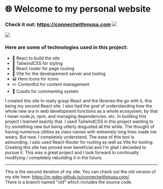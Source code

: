 # 🌐 Welcome to my personal website

### Check it out: <https://connectwithmusa.com> <img src="https://img.shields.io/website-up-down-green-red/http/monip.org.svg" />

<img src="https://connectwithmusa.com/images/site_preview.webp">

### Here are some of technologies used in this project:
- 🔨 React to build the site
- 💅 TailwindCSS for styling
- 🚝 React router for page routing
- 🚀 Vite for the developement server and tooling
- 😀 Hero Icons for icons
- ✏️ Contentful for content management
- 💬 Cusdis for commenting system

I created this site to really grasp React and the libraries the go with it, this being my second React site. I also had the goal of understanding how the whole new era in web development functions as a whole ecosystem, by that I mean node.js, npm, and managing dependencies, etc. In building this project I learned exactly that. I used TailwindCSS in this project wanting to try something new but being utterly disgusted all the while. The thought of having numerous utlities as class names with extremely long lines made me weary. But now, I completely understand. The ease of this tool is astounding. I aslo used React-Router for routing as well as Vite for tooling. Creating this site has proved ever beneficial and I'm glad I decieded to pursue it. This was a great project and I look forward to continually modifying / completely rebuilding it in the future.

---
This is the second iteration of my site. You can check out the old version of my site here: <https://m-gdev.github.io/connectwithmusa.com/> <br>
There is a branch named "old" which includes the source code.

<!-- Sites/Tools used when developing site
  Netlify: https://app.netlify.com
  Github: https://github.com/m-GDEV/connectwithmusa.com
  Contentful: https://app.contentful.com/spaces/tkkap2qwga9d/home
  Tailwind: https://tailwindcss.com/docs/max-width
  Google Analytics: https://analytics.google.com/analytics/web/#/p305832997/reports/reportinghub?params=_u..nav%3Dmaui&collectionId=user
  Google Search Console: https://search.google.com/search-console/performance/search-analytics?resource_id=sc-domain%3Aconnectwithmusa.com   -->
